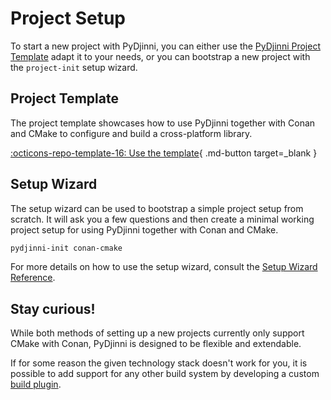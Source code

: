 # Project Setup

To start a new project with PyDjinni, you can either use the [PyDjinni Project Template](https://github.com/pydjinni/pydjinni-project-template)
adapt it to your needs, or you can bootstrap a new project with the `project-init` setup wizard.

## Project Template

The project template showcases how to use PyDjinni together with Conan and CMake to configure and build a cross-platform
library.

[:octicons-repo-template-16: Use the template](https://github.com/pydjinni/pydjinni-project-template){ .md-button target=_blank }

## Setup Wizard

The setup wizard can be used to bootstrap a simple project setup from scratch.
It will ask you a few questions and then create a minimal working project setup for using PyDjinni together with Conan
and CMake.

```sh
pydjinni-init conan-cmake
```

For more details on how to use the setup wizard, consult the [Setup Wizard Reference](setup_wizard.md).

## Stay curious!

While both methods of setting up a new projects currently only support CMake with Conan, PyDjinni is designed to be
flexible and extendable.


If for some reason the given technology stack doesn't work for you, it is possible to add support for any other build 
system by developing a custom [build plugin](build_plugin.md).
